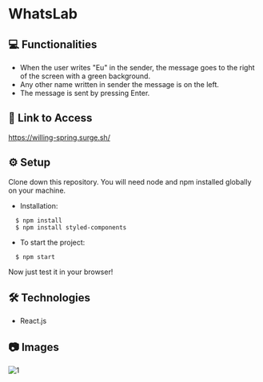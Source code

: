 # WhatsLab

## 💻 Functionalities

- When the user writes "Eu" in the sender, the message goes to the right of the screen with a green background.
- Any other name written in sender the message is on the left.
- The message is sent by pressing Enter.

## 🔗 Link to Access
https://willing-spring.surge.sh/

## ⚙️ Setup

Clone down this repository. You will need node and npm installed globally on your machine.

- Installation:

```
  $ npm install
  $ npm install styled-components
```

- To start the project:

```
  $ npm start
```

Now just test it in your browser!

## 🛠 Technologies

- React.js

## 📷 Images
![1](https://user-images.githubusercontent.com/102267210/178078037-351d5b62-0c68-432e-8283-14b6e42166b7.png)
